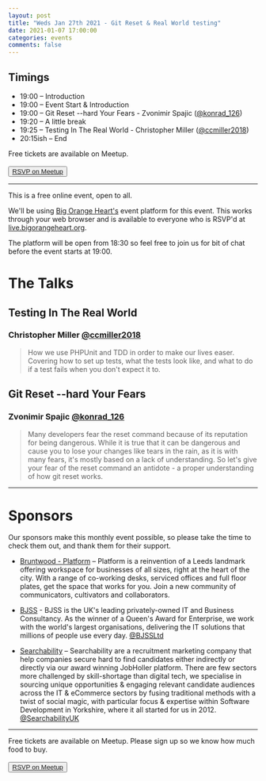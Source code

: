 ```yaml
---
layout: post
title: "Weds Jan 27th 2021 - Git Reset & Real World testing"
date: 2021-01-07 17:00:00
categories: events
comments: false
---
```


## Timings

* 19:00 – Introduction
* 19:00 – Event Start & Introduction
* 19:00 – Git Reset --hard Your Fears - Zvonimir Spajic ([@konrad_126](https://www.twitter.com/konrad_126))
* 19:20 – A little break
* 19:25 – Testing In The Real World - Christopher Miller ([@ccmiller2018](https://www.twitter.com/ccmiller2018))
* 20:15ish – End

Free tickets are available on Meetup.  
<br><button>[RSVP on Meetup](https://www.meetup.com/leedsphp/events/275563222/)</button>

<hr/>

This is a free online event, open to all.

We'll be using [Big Orange Heart's](https://www.bigorangeheart.org) event platform for this event. This works through your web browser and is available to everyone who is RSVP'd at [live.bigorangeheart.org](https://live.bigorangeheart.org/).

The platform will be open from 18:30 so feel free to join us for bit of chat before the event starts at 19:00.

# The Talks

## Testing In The Real World

### Christopher Miller [@ccmiller2018](https://www.twitter.com/ccmiller2018)
> How we use PHPUnit and TDD in order to make our lives easer. Covering how to set up tests, what the tests look like, and what to do if a test fails when you don't expect it to.

## Git Reset --hard Your Fears

### Zvonimir Spajic [@konrad_126](https://www.twitter.com/konrad_126)

> Many developers fear the reset command because of its reputation for being dangerous. While it is true that it can be dangerous and cause you to lose your changes like tears in the rain, as it is with many fears, it's mostly based on a lack of understanding. So let's give your fear of the reset command an antidote - a proper understanding of how git reset works.

<hr/>

# Sponsors

Our sponsors make this monthly event possible, so please take the time to check them out, and thank them for their support.

* [Bruntwood - Platform](https://bruntwood.co.uk/our-locations/leeds/platform/) – Platform is a reinvention of a Leeds landmark offering workspace for businesses of all sizes, right at the heart of the city. With a range of co-working desks, serviced offices and full floor plates, get the space that works for you. Join a new community of communicators, cultivators and collaborators.

* [BJSS](https://www.bjss.com) - BJSS is the UK's leading privately-owned IT and Business Consultancy. As the winner of a Queen's Award for Enterprise, we work with the world's largest organisations, delivering the IT solutions that millions of people use every day. [@BJSSLtd](https://twitter.com/BJSSLtd)

* [Searchability](https://searchability.co.uk/) – Searchability are a recruitment marketing company that help companies secure hard to find candidates either indirectly or directly via our award winning JobHoller platform. There are few sectors more challenged by skill-shortage than digital tech, we specialise in sourcing unique opportunities & engaging relevant candidate audiences across the IT & eCommerce sectors by fusing traditional methods with a twist of social magic, with particular focus & expertise within Software Development in Yorkshire, where it all started for us in 2012. [@SearchabilityUK](https://twitter.com/SearchabilityUK)

<hr/>

Free tickets are available on Meetup. Please sign up so we know how much food to buy.  
<br><button>[RSVP on Meetup](https://www.meetup.com/leedsphp/events/275563222/)</button>
